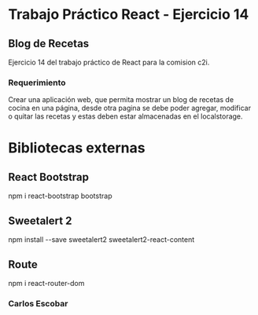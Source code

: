 # Trabajo Práctico React - Ejercicio 14
## Blog de Recetas

Ejercicio 14 del trabajo práctico de React para la comision c2i.

### Requerimiento
Crear una aplicación web, que permita mostrar un blog de recetas de cocina en una página, desde otra pagina se debe poder agregar, modificar o quitar las recetas y estas deben estar almacenadas en el localstorage.

# Bibliotecas externas

## React Bootstrap
npm i react-bootstrap bootstrap

## Sweetalert 2
npm install --save sweetalert2 sweetalert2-react-content

## Route
npm i react-router-dom

### Carlos Escobar